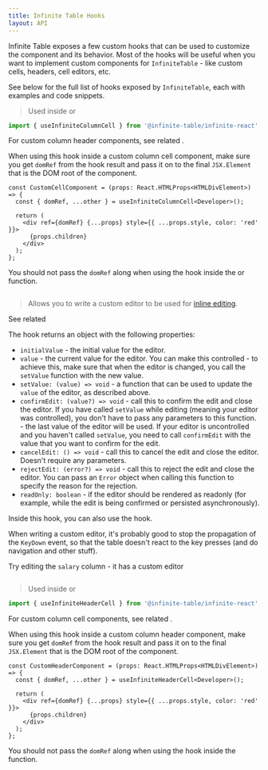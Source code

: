 ```yaml
---
title: Infinite Table Hooks
layout: API
---
```


Infinite Table exposes a few custom hooks that can be used to customize the component and its behavior. Most of the hooks will be useful when you want to implement custom components for `InfiniteTable` - like custom cells, headers, cell editors, etc.

See below for the full list of hooks exposed by `InfiniteTable`, each with examples and code snippets.

<PropTable>

<Prop name="useInfiniteColumnCell" >

> Used inside <PropLink name="columns.render" /> or <PropLink name="column.components.ColumnCell" />

```ts
import { useInfiniteColumnCell } from '@infinite-table/infinite-react';
```

For custom column header components, see related <HookLink name="useInfiniteHeaderCell" />.

When using this hook inside a <PropLink name="columns.components.ColumnCell" code={false}>custom column cell component</PropLink>, make sure you get `domRef` from the hook result and pass it on to the final `JSX.Element` that is the DOM root of the component.

```tsx
const CustomCellComponent = (props: React.HTMLProps<HTMLDivElement>) => {
  const { domRef, ...other } = useInfiniteColumnCell<Developer>();

  return (
    <div ref={domRef} {...props} style={{ ...props.style, color: 'red' }}>
      {props.children}
    </div>
  );
};
```

You should not pass the `domRef` along when using the hook inside the
<PropLink name="columns.render" /> or <PropLink name="columns.renderValue" /> function.

<Sandpack title="Column with render & useInfiniteColumnCell">

```tsx file=$DOCS/reference/column-render-hooks-example.page.tsx

```

</Sandpack>

</Prop>

<Prop name="useInfiniteColumnEditor" >

> Allows you to write a custom editor to be used for [inline editing](/docs/learn/editing/inline-editing).

See related <PropLink name="columns.components.Editor" />

The hook returns an object with the following properties:

 * `initialValue` - the initial value for the editor.
 * `value` - the current value for the editor. You can make this controlled - to achieve this, make sure that when the editor is changed, you call the `setValue` function with the new value.
 * `setValue: (value) => void` - a function that can be used to update the `value` of the editor, as described above.
 * `confirmEdit: (value?) => void` - call this to confirm the edit and close the editor. If you have called `setValue` while editing (meaning your editor was controlled), you don't have to pass any parameters to this function. - the last value of the editor will be used. If your editor is uncontrolled and you haven't called `setValue`, you need to call `confirmEdit` with the value that you want to confirm for the edit.
 * `cancelEdit: () => void` - call this to cancel the edit and close the editor. Doesn't require any parameters.
 * `rejectEdit: (error?) => void` - call this to reject the edit and close the editor. You can pass an `Error` object when calling this function to specify the reason for the rejection.
 * `readOnly: boolean` - if the editor should be rendered as readonly (for example, while the edit is being confirmed or persisted asynchronously).

Inside this hook, you can also use the <HookLink name="useInfiniteColumnCell" /> hook.

<Note>

When writing a custom editor, it's probably good to stop the propagation of the `KeyDown` event, so that the table doesn't react to the key presses (and do navigation and other stuff).

</Note>


<Sandpack title="Column with custom editor">

<Description>

Try editing the `salary` column - it has a custom editor

</Description>

```tsx file=custom-editor-hooks-example.page.tsx

```

</Sandpack>


</Prop>

<Prop name="useInfiniteHeaderCell" >

> Used inside <PropLink name="columns.header" /> or <PropLink name="column.components.HeaderCell" />

```ts
import { useInfiniteHeaderCell } from '@infinite-table/infinite-react';
```

For custom column cell components, see related <HookLink name="useInfiniteColumnCell" />.

When using this hook inside a <PropLink name="columns.components.HeaderCell" code={false}>custom column header component</PropLink>, make sure you get `domRef` from the hook result and pass it on to the final `JSX.Element` that is the DOM root of the component.

```tsx
const CustomHeaderComponent = (props: React.HTMLProps<HTMLDivElement>) => {
  const { domRef, ...other } = useInfiniteHeaderCell<Developer>();

  return (
    <div ref={domRef} {...props} style={{ ...props.style, color: 'red' }}>
      {props.children}
    </div>
  );
};
```

You should not pass the `domRef` along when using the hook inside the
<PropLink name="columns.header" /> function.

<Sandpack title="Column with custom header & useInfiniteHeaderCell">

```tsx file=$DOCS/reference/column-header-hooks-example.page.tsx

```

</Sandpack>

</Prop>

</PropTable>
